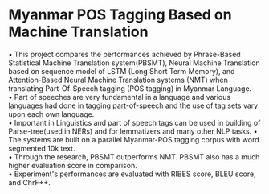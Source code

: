 # Myanmar POS Tagging Based on Machine Translation

• This project compares the performances achieved by Phrase-Based Statistical 
Machine Translation system(PBSMT), Neural Machine Translation based on 
sequence model of LSTM (Long Short Term Memory), and Attention-Based Neural 
Machine Translation systems (NMT) when translating Part-Of-Speech tagging (POS 
tagging) in Myanmar Language. <br>
• Part of speeches are very fundamental in a language and various languages had 
done in tagging part-of-speech and the use of tag sets vary upon each own 
language. <br>
• Important in Linguistics and part of speech tags can be used in building of 
Parse-tree(used in NERs) and for lemmatizers and many other NLP tasks. 
• The systems are built on a parallel Myanmar-POS tagging corpus with word 
segmented 10k text. <br>
• Through the research, PBSMT outperforms NMT. PBSMT also has a much higher 
evaluation score in  comparison. <br>
• Experiment's performances are evaluated with RIBES score, BLEU score, and 
ChrF++.<br>
